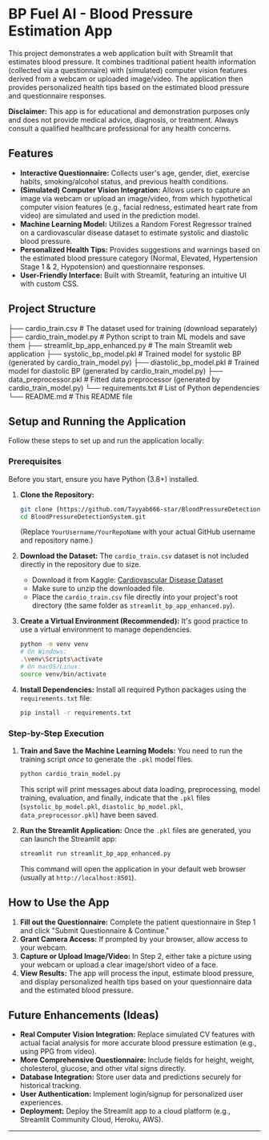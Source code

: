 # BP Fuel AI - Blood Pressure Estimation App

This project demonstrates a web application built with Streamlit that estimates blood pressure. It combines traditional patient health information (collected via a questionnaire) with (simulated) computer vision features derived from a webcam or uploaded image/video. The application then provides personalized health tips based on the estimated blood pressure and questionnaire responses.

**Disclaimer:** This app is for educational and demonstration purposes only and does not provide medical advice, diagnosis, or treatment. Always consult a qualified healthcare professional for any health concerns.

## Features

* **Interactive Questionnaire:** Collects user's age, gender, diet, exercise habits, smoking/alcohol status, and previous health conditions.
* **(Simulated) Computer Vision Integration:** Allows users to capture an image via webcam or upload an image/video, from which hypothetical computer vision features (e.g., facial redness, estimated heart rate from video) are simulated and used in the prediction model.
* **Machine Learning Model:** Utilizes a Random Forest Regressor trained on a cardiovascular disease dataset to estimate systolic and diastolic blood pressure.
* **Personalized Health Tips:** Provides suggestions and warnings based on the estimated blood pressure category (Normal, Elevated, Hypertension Stage 1 & 2, Hypotension) and questionnaire responses.
* **User-Friendly Interface:** Built with Streamlit, featuring an intuitive UI with custom CSS.

## Project Structure
├── cardio_train.csv           # The dataset used for training (download separately)
├── cardio_train_model.py      # Python script to train ML models and save them
├── streamlit_bp_app_enhanced.py # The main Streamlit web application
├── systolic_bp_model.pkl      # Trained model for systolic BP (generated by cardio_train_model.py)
├── diastolic_bp_model.pkl     # Trained model for diastolic BP (generated by cardio_train_model.py)
├── data_preprocessor.pkl      # Fitted data preprocessor (generated by cardio_train_model.py)
└── requirements.txt           # List of Python dependencies
└── README.md                  # This README file


## Setup and Running the Application

Follow these steps to set up and run the application locally:

### Prerequisites

Before you start, ensure you have Python (3.8+) installed.

1.  **Clone the Repository:**
    ```bash
    git clone [https://github.com/Tayyab666-star/BloodPressureDetectionSystem.git)
    cd BloodPressureDetectionSystem.git
    ```
    (Replace `YourUsername/YourRepoName` with your actual GitHub username and repository name.)

2.  **Download the Dataset:**
    The `cardio_train.csv` dataset is not included directly in the repository due to size.
    * Download it from Kaggle: [Cardiovascular Disease Dataset](https://www.kaggle.com/datasets/sulianova/cardiovascular-disease-dataset)
    * Make sure to unzip the downloaded file.
    * Place the `cardio_train.csv` file directly into your project's root directory (the same folder as `streamlit_bp_app_enhanced.py`).

3.  **Create a Virtual Environment (Recommended):**
    It's good practice to use a virtual environment to manage dependencies.
    ```bash
    python -m venv venv
    # On Windows:
    .\venv\Scripts\activate
    # On macOS/Linux:
    source venv/bin/activate
    ```

4.  **Install Dependencies:**
    Install all required Python packages using the `requirements.txt` file:
    ```bash
    pip install -r requirements.txt
    ```

### Step-by-Step Execution

1.  **Train and Save the Machine Learning Models:**
    You need to run the training script *once* to generate the `.pkl` model files.
    ```bash
    python cardio_train_model.py
    ```
    This script will print messages about data loading, preprocessing, model training, evaluation, and finally, indicate that the `.pkl` files (`systolic_bp_model.pkl`, `diastolic_bp_model.pkl`, `data_preprocessor.pkl`) have been saved.

2.  **Run the Streamlit Application:**
    Once the `.pkl` files are generated, you can launch the Streamlit app:
    ```bash
    streamlit run streamlit_bp_app_enhanced.py
    ```
    This command will open the application in your default web browser (usually at `http://localhost:8501`).

## How to Use the App

1.  **Fill out the Questionnaire:** Complete the patient questionnaire in Step 1 and click "Submit Questionnaire & Continue."
2.  **Grant Camera Access:** If prompted by your browser, allow access to your webcam.
3.  **Capture or Upload Image/Video:** In Step 2, either take a picture using your webcam or upload a clear image/short video of a face.
4.  **View Results:** The app will process the input, estimate blood pressure, and display personalized health tips based on your questionnaire data and the estimated blood pressure.

## Future Enhancements (Ideas)

* **Real Computer Vision Integration:** Replace simulated CV features with actual facial analysis for more accurate blood pressure estimation (e.g., using PPG from video).
* **More Comprehensive Questionnaire:** Include fields for height, weight, cholesterol, glucose, and other vital signs directly.
* **Database Integration:** Store user data and predictions securely for historical tracking.
* **User Authentication:** Implement login/signup for personalized user experiences.
* **Deployment:** Deploy the Streamlit app to a cloud platform (e.g., Streamlit Community Cloud, Heroku, AWS).

---
